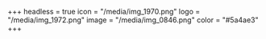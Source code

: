 +++
headless = true
icon = "/media/img_1970.png"
logo = "/media/img_1972.png"
image = "/media/img_0846.png"
color = "#5a4ae3"
+++
